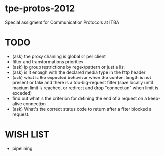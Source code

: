 tpe-protos-2012
===============

Special assigment for Communication Protocols at ITBA


TODO
====

* (ask) the proxy chaining is global or per client
* filter and transformations priorities
* (ask) ip group restrictions by regex/pattern or just a list
* (ask) is it enough with the declared media type in the http header
* (ask) what is the expected behaviour when the content length is not present or fake and there is a too-big-request filter
        (save locally until maxium limit is reached, or redirect and drop "connection" when limit is exceded)
* find out what is the criterion for defining the end of a request on a keep-alive connection
* (ask) What's the correct status code to return after a filter blocked a request.

WISH LIST
=========

* pipelining

